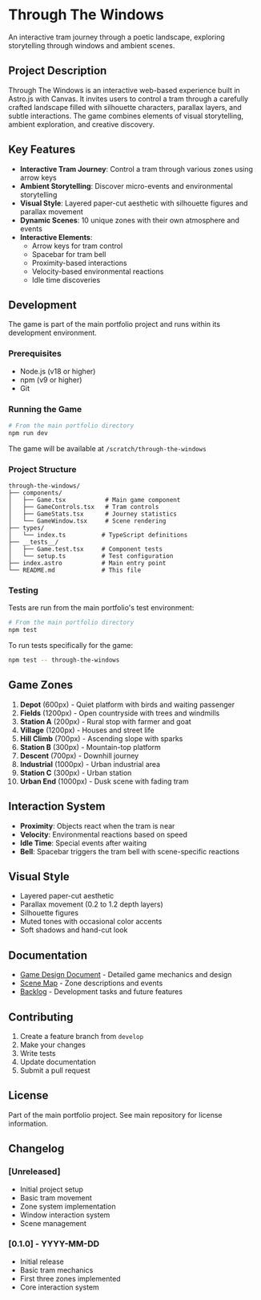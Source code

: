 # Through The Windows

An interactive tram journey through a poetic landscape, exploring storytelling through windows and ambient scenes.

## Project Description

Through The Windows is an interactive web-based experience built in Astro.js with Canvas. It invites users to control a tram through a carefully crafted landscape filled with silhouette characters, parallax layers, and subtle interactions. The game combines elements of visual storytelling, ambient exploration, and creative discovery.

## Key Features

- **Interactive Tram Journey**: Control a tram through various zones using arrow keys
- **Ambient Storytelling**: Discover micro-events and environmental storytelling
- **Visual Style**: Layered paper-cut aesthetic with silhouette figures and parallax movement
- **Dynamic Scenes**: 10 unique zones with their own atmosphere and events
- **Interactive Elements**:
  - Arrow keys for tram control
  - Spacebar for tram bell
  - Proximity-based interactions
  - Velocity-based environmental reactions
  - Idle time discoveries

## Development

The game is part of the main portfolio project and runs within its development environment.

### Prerequisites

- Node.js (v18 or higher)
- npm (v9 or higher)
- Git

### Running the Game

```bash
# From the main portfolio directory
npm run dev
```

The game will be available at `/scratch/through-the-windows`

### Project Structure

```
through-the-windows/
├── components/
│   ├── Game.tsx           # Main game component
│   ├── GameControls.tsx   # Tram controls
│   ├── GameStats.tsx      # Journey statistics
│   └── GameWindow.tsx     # Scene rendering
├── types/
│   └── index.ts          # TypeScript definitions
├── __tests__/
│   ├── Game.test.tsx     # Component tests
│   └── setup.ts          # Test configuration
├── index.astro           # Main entry point
└── README.md             # This file
```

### Testing

Tests are run from the main portfolio's test environment:

```bash
# From the main portfolio directory
npm test
```

To run tests specifically for the game:

```bash
npm test -- through-the-windows
```

## Game Zones

1. **Depot** (600px) - Quiet platform with birds and waiting passenger
2. **Fields** (1200px) - Open countryside with trees and windmills
3. **Station A** (200px) - Rural stop with farmer and goat
4. **Village** (1200px) - Houses and street life
5. **Hill Climb** (700px) - Ascending slope with sparks
6. **Station B** (300px) - Mountain-top platform
7. **Descent** (700px) - Downhill journey
8. **Industrial** (1000px) - Urban industrial area
9. **Station C** (300px) - Urban station
10. **Urban End** (1000px) - Dusk scene with fading tram

## Interaction System

- **Proximity**: Objects react when the tram is near
- **Velocity**: Environmental reactions based on speed
- **Idle Time**: Special events after waiting
- **Bell**: Spacebar triggers the tram bell with scene-specific reactions

## Visual Style

- Layered paper-cut aesthetic
- Parallax movement (0.2 to 1.2 depth layers)
- Silhouette figures
- Muted tones with occasional color accents
- Soft shadows and hand-cut look

## Documentation

- [Game Design Document](./through_the_windows_gdd.md) - Detailed game mechanics and design
- [Scene Map](./through_the_windows_scene_map.md) - Zone descriptions and events
- [Backlog](./tram_sketch_backlog.md) - Development tasks and future features

## Contributing

1. Create a feature branch from `develop`
2. Make your changes
3. Write tests
4. Update documentation
5. Submit a pull request

## License

Part of the main portfolio project. See main repository for license information.

## Changelog

### [Unreleased]

- Initial project setup
- Basic tram movement
- Zone system implementation
- Window interaction system
- Scene management

### [0.1.0] - YYYY-MM-DD

- Initial release
- Basic tram mechanics
- First three zones implemented
- Core interaction system
